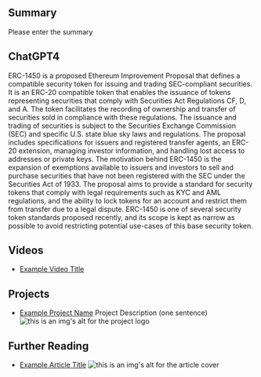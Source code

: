 ## Summary

Please enter the summary

## ChatGPT4

ERC-1450 is a proposed Ethereum Improvement Proposal that defines a compatible security token for issuing and trading SEC-compliant securities. It is an ERC-20 compatible token that enables the issuance of tokens representing securities that comply with Securities Act Regulations CF, D, and A. The token facilitates the recording of ownership and transfer of securities sold in compliance with these regulations. The issuance and trading of securities is subject to the Securities Exchange Commission (SEC) and specific U.S. state blue sky laws and regulations. The proposal includes specifications for issuers and registered transfer agents, an ERC-20 extension, managing investor information, and handling lost access to addresses or private keys. The motivation behind ERC-1450 is the expansion of exemptions available to issuers and investors to sell and purchase securities that have not been registered with the SEC under the Securities Act of 1933. The proposal aims to provide a standard for security tokens that comply with legal requirements such as KYC and AML regulations, and the ability to lock tokens for an account and restrict them from transfer due to a legal dispute. ERC-1450 is one of several security token standards proposed recently, and its scope is kept as narrow as possible to avoid restricting potential use-cases of this base security token.

## Videos

- [Example Video Title](https://www.youtube.com/watch?v=TDGq4aeevgY)

## Projects

- [Example Project Name](https://xxxx.xxx/xxxxx) Project Description (one sentence) ![this is an img's alt for the project logo](https://xxxx.xxx/project-logo.xxx)

## Further Reading

- [Example Article Title](https://xxxx.xxx/xxxxx) ![this is an img's alt for the article cover](https://xxxx.xxx/article-cover.xxx)
